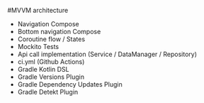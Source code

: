 #MVVM architecture
- Navigation Compose
- Bottom navigation Compose
- Coroutine flow / States
- Mockito Tests
- Api call implementation (Service / DataManager / Repository)
- ci.yml (Github Actions)
- Gradle Kotlin DSL
- Gradle Versions Plugin
- Gradle Dependency Updates Plugin
- Gradle Detekt Plugin